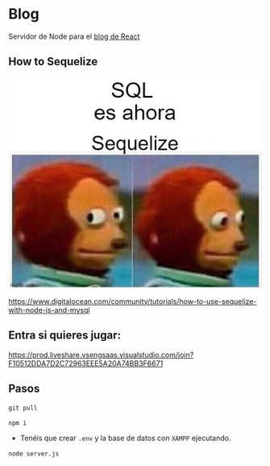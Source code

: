 # Blog

Servidor de Node para el [blog de React](https://github.com/cesarlpb/learn-react/tree/blog)

## How to Sequelize
![meme](meme.jpg)

https://www.digitalocean.com/community/tutorials/how-to-use-sequelize-with-node-js-and-mysql

## Entra si quieres jugar:
https://prod.liveshare.vsengsaas.visualstudio.com/join?F10512DDA7D2C72963EEE5A20A74BB3F6671

## Pasos

```
git pull
```
```
npm i
```
- Tenéis que crear `.env` y la base de datos con `XAMPP` ejecutando.
```
node server.js
```